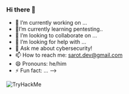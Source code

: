 ### Hi there 👋


- 🔭 I’m currently working on ...
- 🌱I’m currently learning pentesting..
- 👯 I’m looking to collaborate on ...
- 🤔 I’m looking for help with ...
- 💬 Ask me about cybersecurity!
- 📫 How to reach me: sarot.dev@gmail.com
- 😄 Pronouns: he/him
- ⚡ Fun fact: ...
-->

  
<img src="https://tryhackme-badges.s3.amazonaws.com/shiwid.png" alt="TryHackMe">

